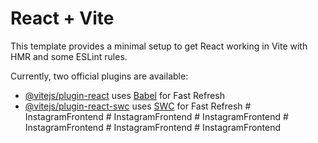 # React + Vite

This template provides a minimal setup to get React working in Vite with HMR and some ESLint rules.

Currently, two official plugins are available:

- [@vitejs/plugin-react](https://github.com/vitejs/vite-plugin-react/blob/main/packages/plugin-react/README.md) uses [Babel](https://babeljs.io/) for Fast Refresh
- [@vitejs/plugin-react-swc](https://github.com/vitejs/vite-plugin-react-swc) uses [SWC](https://swc.rs/) for Fast Refresh
#   I n s t a g r a m F r o n t e n d  
 #   I n s t a g r a m F r o n t e n d  
 #   I n s t a g r a m F r o n t e n d  
 #   I n s t a g r a m F r o n t e n d  
 #   I n s t a g r a m F r o n t e n d  
 #   I n s t a g r a m F r o n t e n d  
 